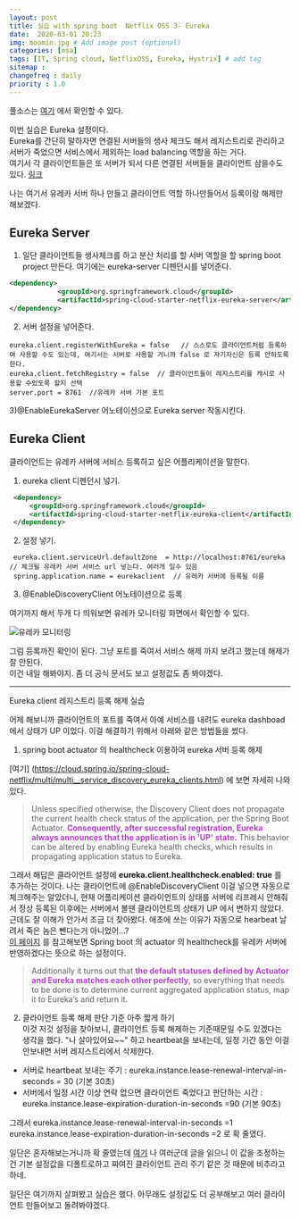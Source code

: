 ```yaml
---
layout: post
title: 실습 with spring boot  Netflix OSS 3- Eureka 
date:  2020-03-01 20:23
img: moomin.jpg # Add image post (optional)
categories: [msa]
tags: [IT, Spring cloud, NetflixOSS, Eureka, Hystrix] # add tag
sitemap :
changefreq : daily
priority : 1.0
---
```


풀소스는 [여기](https://github.com/yaejinha/msa-SelfStudy) 에서 확인할 수 있다. 

이번 실습은 Eureka 설정이다.   
Eureka를 간단히 말하자면 연결된 서버들의 생사 체크도 해서 레지스트리로 관리하고  서버가 죽었으면 서비스에서 제외하는 load balancing 역할을 하는 거다.   
여기서 각 클라이언트들은 또 서버가 되서 다른 연결된 서버들을 클라이언트 삼을수도 있다. [링크](https://www.baeldung.com/spring-cloud-netflix-eureka)  

나는 여기서 유레카 서버 하나 만들고 클라이언트 역할 하나만들어서 등록이랑 해제만 해보겠다. 

## Eureka Server 

1) 일단 클라이언트들 생사체크를 하고 분산 처리를 할  서버 역할을 할 spring boot project 만든다.  여기에는 eureka-server 디펜던시를 넣어준다.  
```xml
<dependency>
			<groupId>org.springframework.cloud</groupId>
			<artifactId>spring-cloud-starter-netflix-eureka-server</artifactId>
</dependency>
``` 

2) 서버 설정을 넣어준다.  
```properties
eureka.client.registerWithEureka = false   // 스스로도 클라이언트처럼 등록하여 사용할 수도 있는데, 여기서는 서버로 사용할 거니까 false 로 자기자신은 등록 안하도록 한다. 
eureka.client.fetchRegistry = false  // 클라이언트들이 레지스트리를 캐시로 사용할 수있도록 할지 선택
server.port = 8761  //유레카 서버 기본 포트 

```

3)@EnableEurekaServer  어노테이션으로 Eureka server 작동시킨다.  


## Eureka Client 

클라이언트는 유레카 서버에 서비스 등록하고 싶은 어플리케이션을 말한다.  

1.  eureka client 디펜던시 넣기.  
```xml
 <dependency>
     <groupId>org.springframework.cloud</groupId>
     <artifactId>spring-cloud-starter-netflix-eureka-client</artifactId>
 </dependency>
 ```

 2. 설정 넣기. 

```properties
 eureka.client.serviceUrl.defaultZone  = http://localhost:8761/eureka  // 체크될 유레카 서버 서비스 url 넣는다. 여러개 일수 있음
 spring.application.name = eurekaclient  // 유레카 서버에 등록될 이름 
```

3. @EnableDiscoveryClient 어노테이션으로 등록 


여기까지 해서 두개 다 띄워보면 유레카 모니터링 화면에서 확인할 수 있다.  

![유레카 모니터링](/assets/img/eureka.png)  

그럼 등록까진 확인이 된다. 그냥 포트를 죽여서 서비스 해제 까지 보려고 했는데 해제가 잘 안된다.  
이건 내일 해봐야지. 좀 더 공식 문서도 보고 설정값도 좀 봐야겠다.   


---

Eureka client 레지스트리 등록 해제 실습  

어제 해보니까 클라이언트의 포트를 죽여서 아예 서비스를 내려도 eureka dashboad에서 상태가 UP 이었다. 
이걸 해결하기 위해서 아래와 같은 방법들을 썼다.  

1) spring boot actuator 의 healthcheck 이용하여 eureka 서버 등록 해제 

[여기] (https://cloud.spring.io/spring-cloud-netflix/multi/multi__service_discovery_eureka_clients.html) 에 보면 자세히 나와있다.  

> Unless specified otherwise, the Discovery Client does not propagate the current health check status of the application, per the Spring Boot Actuator. <span style="color: #B343CD">**Consequently, after successful registration, Eureka always announces that the application is in 'UP' state.** </span>This behavior can be altered by enabling Eureka health checks, which results in propagating application status to Eureka.

그래서 해답은 클라이언트 설정에 **eureka.client.healthcheck.enabled: true** 를 추가하는 것이다. 나는 클라이언트에 @EnableDiscoveryClient 이걸 넣으면 자동으로 체크해주는 알았더니, 현재 어플리케이션 클라이언트의 상태를 서버에 리프레시 안해줘서 정상 등록된 이후에는 서버에서 볼땐 클라이언트의 상태가 UP 에서 변하지 않았다.  
근데도 잘 이해가 안가서 조금 더 찾아봤다. 애초에 쓰는 이유가 자동으로 hearbeat 날려서 죽은 놈은 뺀다는거 아니었어...?  
[이 페이지](https://jmnarloch.wordpress.com/2015/09/02/spring-cloud-fixing-eureka-application-status/) 를 참고해보면 Spring boot 의 actuator 의 healthcheck를 유레카 서버에 반영하겠다는 뜻으로 하는 설정이다.  

>Additionally it turns out that <span style="color: #B343CD">**the default statuses defined by Actuator and Eureka matches each other perfectly**</span>, so everything that needs to be done is to determine current aggregated application status, map it to Eureka’s and return it.


2) 클라이언트 등록 해제 판단 기준 아주 짧게 하기  
 이것 저것 설정을 찾아보니, 클라이언트 등록 해제하는 기준때문일 수도 있겠다는 생각을 했다. "나 살아있어요~~" 하고  heartbeat을 보내는데, 일정 기간 동안 이걸 안보내면 서버 레지스트리에서 삭제한다.   
- 서버로 heartbeat 보내는 주기 : eureka.instance.lease-renewal-interval-in-seconds = 30  (기본 30초)
- 서버에서 일정 시간 이상 연락 없으면 클라이언트 죽었다고 판단하는 시간 : eureka.instance.lease-expiration-duration-in-seconds =90 (기본 90초)

그래서 eureka.instance.lease-renewal-interval-in-seconds =1  
eureka.instance.lease-expiration-duration-in-seconds =2 로 확 줄였다. 

일단은 혼자해보는거니까 확 줄였는데 [여기](https://stackoverflow.com/questions/46344005/how-does-eureka-lease-renewal-work) 나 여러군데 글을 읽으니 이 값을 조정하는건 기본 설정값을 디폴트로하고 짜여진 클라이언트 관리 주기 같은 것 때문에 비추라고 하네.   


일단은 여기까지 살펴봤고 실습은 했다. 아무래도 설정값도 더 공부해보고 여러 클라이언트 만들어보고 돌려봐야겠다. 








